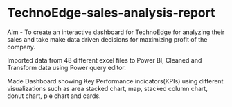# TechnoEdge-sales-analysis-report

Aim - To create an interactive dashboard for TechnoEdge for analyzing their sales and take make data driven decisions for maximizing profit of the company.

Imported data from 48 different excel files to Power BI, Cleaned and Transform data using Power query editor.

Made Dashboard showing Key Performance indicators(KPIs) using different visualizations such as area stacked chart, map, stacked column chart, donut chart, pie chart and cards.
